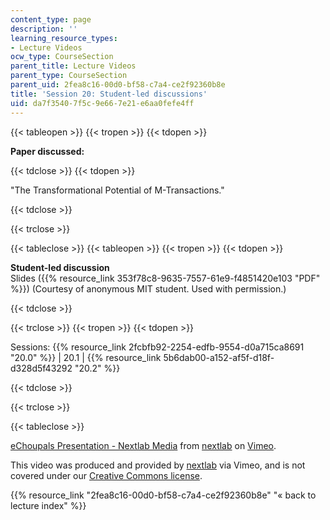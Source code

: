 ```yaml
---
content_type: page
description: ''
learning_resource_types:
- Lecture Videos
ocw_type: CourseSection
parent_title: Lecture Videos
parent_type: CourseSection
parent_uid: 2fea8c16-00d0-bf58-c7a4-ce2f92360b8e
title: 'Session 20: Student-led discussions'
uid: da7f3540-7f5c-9e66-7e21-e6aa0fefe4ff
---
```


{{< tableopen >}}
{{< tropen >}}
{{< tdopen >}}


**Paper discussed:**


{{< tdclose >}}
{{< tdopen >}}


"The Transformational Potential of M-Transactions."


{{< tdclose >}}

{{< trclose >}}

{{< tableclose >}}
{{< tableopen >}}
{{< tropen >}}
{{< tdopen >}}


**Student-led discussion**  
Slides ({{% resource_link 353f78c8-9635-7557-61e9-f4851420e103 "PDF" %}}) (Courtesy of anonymous MIT student. Used with permission.)


{{< tdclose >}}

{{< trclose >}}
{{< tropen >}}
{{< tdopen >}}


Sessions: {{% resource_link 2fcbfb92-2254-edfb-9554-d0a715ca8691 "20.0" %}} | 20.1 | {{% resource_link 5b6dab00-a152-af5f-d18f-d328d5f43292 "20.2" %}}


{{< tdclose >}}

{{< trclose >}}

{{< tableclose >}}

[eChoupals Presentation - Nextlab Media](https://vimeo.com/3254581) from [nextlab](https://vimeo.com/3254581) on [Vimeo](https://vimeo.com).

This video was produced and provided by [nextlab](http://vimeo.com/nextlab) via Vimeo, and is not covered under our [Creative Commons license](/terms/#cc).

{{% resource_link "2fea8c16-00d0-bf58-c7a4-ce2f92360b8e" "« back to lecture index" %}}